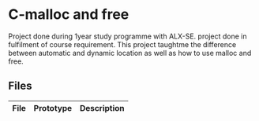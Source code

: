 # C-malloc and free
Project done during 1year study programme with ALX-SE. 
project done in fulfilment of course requirement.
This project taughtme the difference between automatic and dynamic location as well as how to use malloc and free.
## Files
|File | Prototype | Description |
| --- | ----------|-------------|
